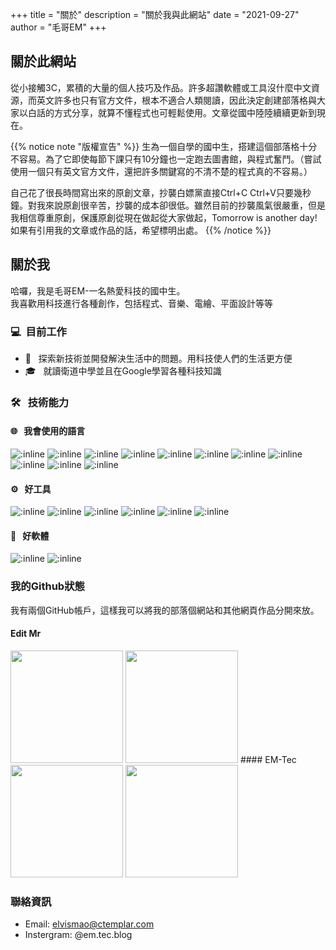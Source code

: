 +++
title = "關於"
description = "關於我與此網站"
date = "2021-09-27"
author = "毛哥EM"
+++
## 關於此網站

從小接觸3C，累積的大量的個人技巧及作品。許多超讚軟體或工具沒什麼中文資源，而英文許多也只有官方文件，根本不適合人類閱讀，因此決定創建部落格與大家以白話的方式分享，就算不懂程式也可輕鬆使用。文章從國中陸陸續續更新到現在。

{{% notice note "版權宣告" %}}
生為一個自學的國中生，搭建這個部落格十分不容易。為了它即使每節下課只有10分鐘也一定跑去圖書館，與程式奮鬥。（嘗試使用一個只有英文官方文件，還把許多關鍵寫的不清不楚的程式真的不容易。）

自己花了很長時間寫出來的原創文章，抄襲白嫖黨直接Ctrl+C Ctrl+V只要幾秒鐘。對我來說原創很辛苦，抄襲的成本卻很低。雖然目前的抄襲風氣很嚴重，但是我相信尊重原創，保護原創從現在做起從大家做起，Tomorrow is another day! 如果有引用我的文章或作品的話，希望標明出處。
{{% /notice %}}

## 關於我

哈囉，我是毛哥EM-一名熱愛科技的國中生。<br />
我喜歡用科技進行各種創作，包括程式、音樂、電繪、平面設計等等

### 💻 &nbsp;目前工作

- 🤔 &nbsp; 探索新技術並開發解決生活中的問題。用科技使人們的生活更方便
- 🎓 &nbsp; 就讀衛道中學並且在Google學習各種科技知識

### 🛠 &nbsp; 技術能力

#### 🌐 &nbsp; 我會使用的語言

  ![:inline](https://img.shields.io/badge/-HTML-333333?style=flat&logo=HTML5)
  ![:inline](https://img.shields.io/badge/-CSS-333333?style=flat&logo=CSS3&logoColor=1572B6)
  ![:inline](https://img.shields.io/badge/-JavaScript-333333?style=flat&logo=javascript)
  ![:inline](https://img.shields.io/badge/-Node.js-333333?style=flat&logo=node.js)
  ![:inline](https://img.shields.io/badge/-ReactTypeScript-333333?style=flat&logo=typescript)
  ![:inline](https://img.shields.io/badge/-Discord.js-333333?style=flat&logo=discord.js)
  ![:inline](https://img.shields.io/badge/-PHP-333333?style=flat&logo=php)
  ![:inline](https://img.shields.io/badge/-C++-333333?style=flat&logo=C)
  ![:inline](https://img.shields.io/badge/-C%23-333333?style=flat&logo=c#)
  ![:inline](https://img.shields.io/badge/-Markdown-333333?style=flat&logo=markdown)
  ![:inline](https://img.shields.io/badge/-Go-333333?style=flat&logo=go)

#### ⚙️ &nbsp; 好工具

  ![:inline](https://img.shields.io/badge/-Git-333333?style=flat&logo=git)
  ![:inline](https://img.shields.io/badge/-GitHub-333333?style=flat&logo=github)
  ![:inline](https://img.shields.io/badge/-Heroku-333333?style=flat&logo=heroku)
  ![:inline](https://img.shields.io/badge/-Google_Cloud_Platform-333333?style=flat&logo=google-cloud)
  ![:inline](https://img.shields.io/badge/-WordPress-333333?style=flat&logo=wordpress)
  ![:inline](https://img.shields.io/badge/-Termux-333333?style=flat&logo=termux)

#### 🔧 &nbsp; 好軟體

  ![:inline](https://img.shields.io/badge/-Visual%20Studio%20Code-333333?style=flat&logo=visual-studio-code&logoColor=007ACC)
  ![:inline](https://img.shields.io/badge/-Sublime%20Text-333333?style=flat&logo=sublime-text)

### 我的Github狀態

我有兩個GitHub帳戶，這樣我可以將我的部落個網站和其他網頁作品分開來放。

#### Edit Mr

  <img height="180em" src="https://github-readme-stats.vercel.app/api?username=Edit-Mr&show_icons=true&theme=radical" />
  <img height="180em" src="https://github-readme-stats-eight-theta.vercel.app/api/top-langs/?username=Edit-Mr&theme=radical&layout=compact&exclude_lang=java+r" />
#### EM-Tec
  <img height="180em" src="https://github-readme-stats.vercel.app/api?username=EM-Tec&show_icons=true&theme=radical" />
  <img height="180em" src="https://github-readme-stats-eight-theta.vercel.app/api/top-langs/?username=EM-Tec&theme=radical&layout=compact&exclude_lang=java+r" />
  
### 聯絡資訊

- Email: elvismao@ctemplar.com
- Instergram: @em.tec.blog
